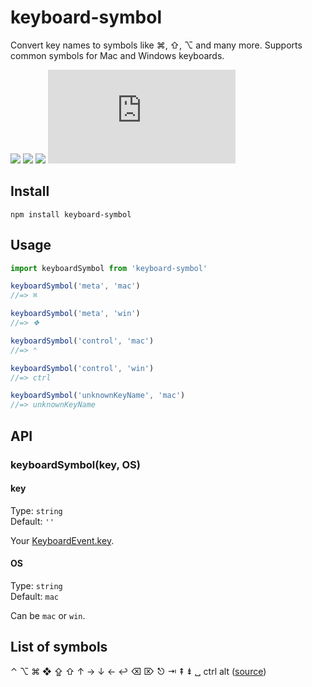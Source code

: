 # keyboard-symbol
Convert key names to symbols like ⌘, ⇧, ⌥ and many more. Supports common symbols for Mac and Windows keyboards.

[![](https://img.shields.io/npm/v/keyboard-symbol.svg?label=version)](https://www.npmjs.com/package/keyboard-symbol)
[![](https://img.shields.io/npm/dm/keyboard-symbol.svg)](https://npmcharts.com/compare/keyboard-symbol?minimal=true)
[![](https://img.shields.io/npm/l/keyboard-symbol.svg)](https://www.npmjs.com/package/keyboard-symbol)
[![](https://img.badgesize.io/https://unpkg.com/keyboard-symbol/dist/keyboard-symbol.js?compression=gzip&label=size&colorB=000000)](https://www.npmjs.com/package/keyboard-symbol)

## Install
```
npm install keyboard-symbol
```

## Usage
```js
import keyboardSymbol from 'keyboard-symbol'

keyboardSymbol('meta', 'mac')
//=> ⌘

keyboardSymbol('meta', 'win')
//=> ❖

keyboardSymbol('control', 'mac')
//=> ⌃

keyboardSymbol('control', 'win')
//=> ctrl

keyboardSymbol('unknownKeyName', 'mac')
//=> unknownKeyName
```

## API

### keyboardSymbol(key, OS)

#### key

Type: `string`\
Default: `''`

Your [KeyboardEvent.key](https://developer.mozilla.org/de/docs/Web/API/KeyboardEvent/key).

#### OS

Type: `string`\
Default: `mac`

Can be `mac` or `win`.

## List of symbols

⌃ ⌥ ⌘ ❖ ⇪ ⇧ ↑ → ↓ ← ↩ ⌫ ⌦ ⎋ ⇥ ⇞ ⇟ ␣ ctrl alt ([source](https://github.com/ueberdosis/keyboard-symbol/blob/master/src/keyboard-symbol.js))
